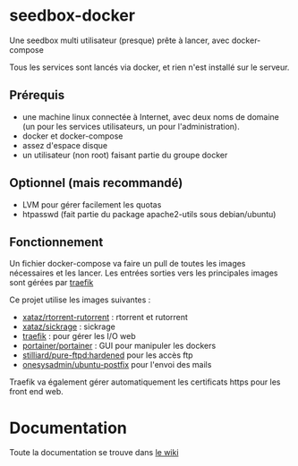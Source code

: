 
# seedbox-docker
Une seedbox multi utilisateur (presque) prête à lancer, avec docker-compose

Tous les services sont lancés via docker, et rien n'est installé sur le serveur.

## Prérequis
- une machine linux connectée à Internet, avec deux noms de domaine (un pour les services utilisateurs, un pour l'administration).
- docker et docker-compose
- assez d'espace disque
- un utilisateur (non root) faisant partie du groupe docker

## Optionnel (mais recommandé)
- LVM pour gérer facilement les quotas
- htpasswd (fait partie du package apache2-utils sous debian/ubuntu)

## Fonctionnement

Un fichier docker-compose va faire un pull de toutes les images nécessaires et les lancer. Les entrées sorties vers les principales images sont gérées par [traefik](https://traefik.io/)

Ce projet utilise les images suivantes :
- [xataz/rtorrent-rutorrent](https://hub.docker.com/r/xataz/rtorrent-rutorrent/) : rtorrent et rutorrent
- [xataz/sickrage](https://hub.docker.com/r/xataz/sickrage/) : sickrage
- [traefik](https://traefik.io/) : pour gérer les I/O web
- [portainer/portainer](https://hub.docker.com/r/portainer/portainer/) : GUI pour manipuler les dockers
- [stilliard/pure-ftpd:hardened](https://github.com/stilliard/docker-pure-ftpd) pour les accès ftp
- [onesysadmin/ubuntu-postfix](https://github.com/onesysadmin/ubuntu-postfix) pour l'envoi des mails

Traefik va également gérer automatiquement les certificats https pour les front end web.

# Documentation

Toute la documentation se trouve dans [le wiki](https://github.com/Merrick28/seedbox-docker/wiki)

